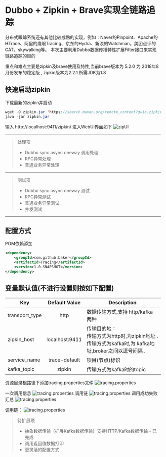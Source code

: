# Dubbo + Zipkin + Brave实现全链路追踪
分布式跟踪系统还有其他比较成熟的实现，例如：Naver的Pinpoint、Apache的HTrace、阿里的鹰眼Tracing、京东的Hydra、新浪的Watchman，美团点评的CAT，skywalking等。
本次主要利用Dubbo数据传播特性扩展Filter接口来实现链路追踪的目的

重点和难点主要是zipkin及brave使用及特性,当前brave版本为 5.2.0 为 2018年8月份发布的稳定版 , zipkin版本为2.2.1 所需JDK为1.8

## 快速启动zipkin
下载最新的zipkin并启动
```java
wget -O zipkin.jar 'https://search.maven.org/remote_content?g=io.zipkin.java&a=zipkin-server&v=LATEST&c=exec'
java -jar zipkin.jar
```
输入  http://localhost:9411/zipkin/
进入WebUI界面如下
![zipUI](http://wx2.sinaimg.cn/mw1024/006QW2Smgy1fv83cycuubj31gg0edjs9.jpg "zipUI")

---------------

> 处理项
> * Dubbo sync async oneway 调用处理
> * RPC异常处理
> * 普通业务异常处理

---------------

> 测试项
> * Dubbo sync async oneway 测试
> * RPC异常测试
> * 普通业务异常测试
> * 并发测试

---------------

## 配置方式
POM依赖添加
```xml
<dependency>
    <groupId>com.github.baker</groupId>
    <artifactId>Tracing</artifactId>
    <version>1.0-SNAPSHOT</version>
</dependency>
```
## 变量默认值(不进行设置则按如下配置)
| Key | Default Value | Description | 
| - | :-: | - | 
| transport_type | http | 数据传输方式,支持 http/kafka 两种 | 
| zipkin_host | localhost:9411 | 传输目的地：<br/>传输方式为http时,为zipkin地址 . <br/> 传输方式为kafka时,为 kafka地址,broker之间以逗号间隔 .  | 
| service_name | trace-default | 项目(节点)标识 | 
| kafka_topic | zipkin | 传输方式为kafka时的topic | 


资源目录根路径下添加tracing.properties文件
![tracing.properties](http://wx1.sinaimg.cn/mw1024/006QW2Smgy1fv83pwskp1j30kv092wev.jpg "tracing.properties")


一次调用信息
![tracing.properties](http://wx4.sinaimg.cn/mw1024/006QW2Smgy1fv84r2zuvzj30mg0hvmy1.jpg "tracing.properties")
调用链
![tracing.properties](http://wx2.sinaimg.cn/mw1024/006QW2Smgy1fv84r30py1j30xk0bsgm7.jpg "tracing.properties")
调用成功失败汇总
![tracing.properties](http://wx1.sinaimg.cn/mw1024/006QW2Smgy1fv84r35vhjj31130bk3z4.jpg "tracing.properties")

调用链：
![tracing.properties](http://wx3.sinaimg.cn/mw1024/006QW2Smgy1fv84ge9genj31f80egwff.jpg "tracing.properties")

> 待扩展项
> * 抽象数据传输（扩展Kafka数据传输）支持HTTP/Kafka数据传输 - 已完成
> * 调用返回值数据打印
> * 更灵活的配置方式
